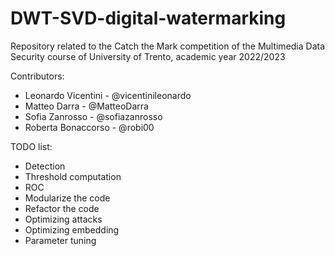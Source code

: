 # DWT-SVD-digital-watermarking
Repository related to the Catch the Mark competition of the Multimedia Data Security course of University of Trento, academic year 2022/2023

Contributors:
+ Leonardo Vicentini - @vicentinileonardo
+ Matteo Darra - @MatteoDarra
+ Sofia Zanrosso - @sofiazanrosso
+ Roberta Bonaccorso - @robi00

TODO list:
+ Detection
+ Threshold computation
+ ROC
+ Modularize the code
+ Refactor the code
+ Optimizing attacks
+ Optimizing embedding
+ Parameter tuning